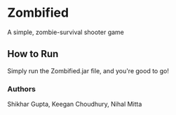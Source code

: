 # Zombified
A simple, zombie-survival shooter game

## How to Run
Simply run the Zombified.jar file, and you're good to go!

### Authors
Shikhar Gupta, Keegan Choudhury, Nihal Mitta

